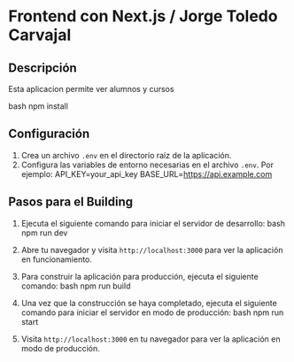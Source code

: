 # Frontend con Next.js / Jorge Toledo Carvajal

## Descripción
Esta aplicacion permite ver alumnos y cursos

bash 
npm install
## Configuración
1. Crea un archivo `.env` en el directorio raíz de la aplicación.
2. Configura las variables de entorno necesarias en el archivo `.env`. Por ejemplo:
API_KEY=your_api_key 
BASE_URL=https://api.example.com
## Pasos para el Building
1. Ejecuta el siguiente comando para iniciar el servidor de desarrollo:
bash 
npm run dev
2. Abre tu navegador y visita `http://localhost:3000` para ver la aplicación en funcionamiento.

3. Para construir la aplicación para producción, ejecuta el siguiente comando:
bash 
npm run build
4. Una vez que la construcción se haya completado, ejecuta el siguiente comando para iniciar el servidor en modo de producción:
bash 
npm run start
5. Visita `http://localhost:3000` en tu navegador para ver la aplicación en modo de producción.

